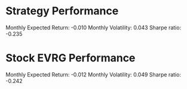 # Strategy Performance
Monthly Expected Return: -0.010
Monthly Volatility: 0.043
Sharpe ratio: -0.235
# Stock EVRG Performance
Monthly Expected Return: -0.012
Monthly Volatility: 0.049
Sharpe ratio: -0.242
